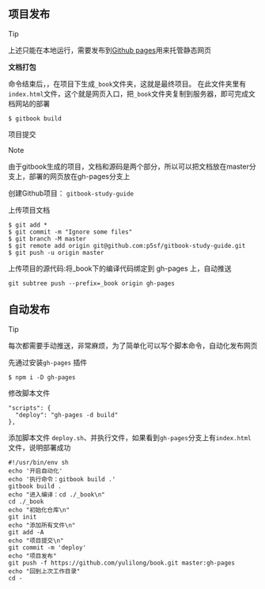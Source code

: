## 项目发布

> [!Tip]
>
> 上述只能在本地运行，需要发布到[Github pages](https://pages.github.com/)用来托管静态网页

**文档打包**

命令结束后，，在项目下生成`_book`文件夹，这就是最终项目。
在此文件夹里有`index.html`文件，这个就是网页入口，把`_book`文件夹复制到服务器，即可完成文档网站的部署

```shell
$ gitbook build
```

项目提交

> [!NOTE]
>
> 由于gitbook生成的项目，文档和源码是两个部分，所以可以把文档放在master分支上，部署的网页放在gh-pages分支上

创建Github项目： `gitbook-study-guide`

上传项目文档

```shell
$ git add *
$ git commit -m "Ignore some files"
$ git branch -M master
$ git remote add origin git@github.com:p5sf/gitbook-study-guide.git
$ git push -u origin master
```

上传项目的源代码:将_book下的编译代码绑定到 gh-pages 上，自动推送

```shell
git subtree push --prefix=_book origin gh-pages
```







## 自动发布

> [!tip]
>
> 每次都需要手动推送，非常麻烦，为了简单化可以写个脚本命令，自动化发布网页

先通过安装`gh-pages` 插件

```shell
$ npm i -D gh-pages
```

修改脚本文件

```shell
"scripts": {
  "deploy": "gh-pages -d build"
},
```

添加脚本文件 `deploy.sh`、并执行文件，如果看到`gh-pages`分支上有`index.html`文件，说明部署成功

```shell
#!/usr/bin/env sh
echo '开启自动化'
echo '执行命令：gitbook build .'
gitbook build .
echo "进入编译：cd ./_book\n"
cd ./_book
echo "初始化仓库\n"
git init
echo "添加所有文件\n"
git add -A
echo "项目提交\n"
git commit -m 'deploy'
echo "项目发布"
git push -f https://github.com/yulilong/book.git master:gh-pages
echo "回到上次工作目录"
cd -
```

